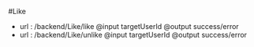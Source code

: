 #Like
- url : /backend/Like/like
@input    targetUserId
@output     success/error
- url : /backend/Like/unlike
@input    targetUserId
@output    success/error





